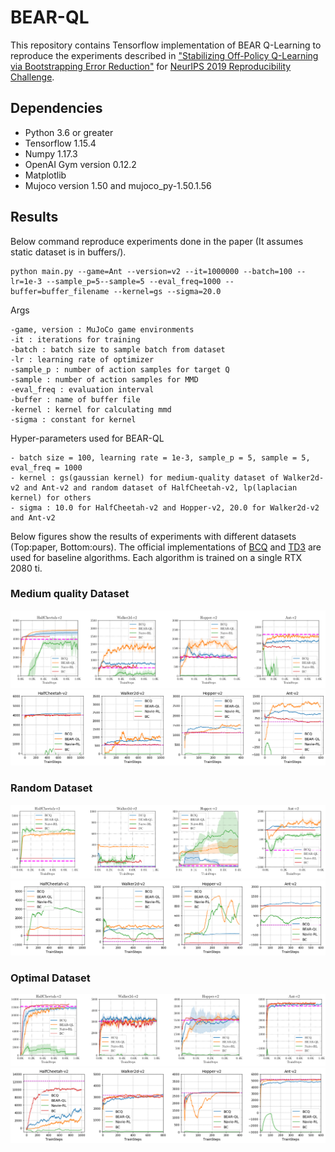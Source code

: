 # BEAR-QL

This repository contains Tensorflow implementation of BEAR Q-Learning to reproduce the experiments described in ["Stabilizing Off-Policy Q-Learning via Bootstrapping Error Reduction"](https://arxiv.org/abs/1906.00949) for [NeurIPS 2019 Reproducibility Challenge](https://openreview.net/forum?id=S1lXO6cf6S).

## Dependencies
- Python 3.6 or greater
- Tensorflow 1.15.4
- Numpy 1.17.3
- OpenAI Gym version 0.12.2
- Matplotlib
- Mujoco version 1.50 and mujoco_py-1.50.1.56

## Results
Below command reproduce experiments done in the paper (It assumes static dataset is in buffers/).
```
python main.py --game=Ant --version=v2 --it=1000000 --batch=100 --lr=1e-3 --sample_p=5--sample=5 --eval_freq=1000 --buffer=buffer_filename --kernel=gs --sigma=20.0
```
Args
```
-game, version : MuJoCo game environments
-it : iterations for training
-batch : batch size to sample batch from dataset
-lr : learning rate of optimizer
-sample_p : number of action samples for target Q
-sample : number of action samples for MMD
-eval_freq : evaluation interval
-buffer : name of buffer file
-kernel : kernel for calculating mmd
-sigma : constant for kernel
```

Hyper-parameters used for BEAR-QL
```
- batch size = 100, learning rate = 1e-3, sample_p = 5, sample = 5, eval_freq = 1000
- kernel : gs(gaussian kernel) for medium-quality dataset of Walker2d-v2 and Ant-v2 and random dataset of HalfCheetah-v2, lp(laplacian kernel) for others
- sigma : 10.0 for HalfCheetah-v2 and Hopper-v2, 20.0 for Walker2d-v2 and Ant-v2
```

Below figures show the results of experiments with different datasets (Top:paper, Bottom:ours). The official implementations of [BCQ](https://github.com/sfujim/BCQ) and [TD3](https://github.com/sfujim/TD3) are used for baseline algorithms. Each algorithm is trained on a single RTX 2080 ti.

### Medium quality Dataset
![me_paper](figure/me.png)
![me_ours](figure/medium.png)

### Random Dataset
![rd_paper](figure/rd.png)
![rd_ours](figure/random.png)

### Optimal Dataset
![op_paper](figure/op.png)
![op_ours](figure/optim.png)
